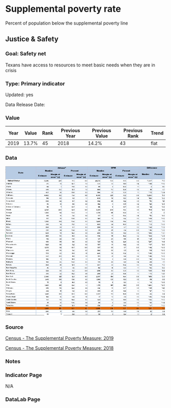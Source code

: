 # Supplemental poverty rate


Percent of population below the supplemental poverty line

## Justice & Safety

### Goal: Safety net

Texans have access to resources to meet basic needs when they are in crisis

### Type: Primary indicator

Updated: yes

Data Release Date: 


### Value

| Year |  Value      | Rank     | Previous Year   | Previous Value | Previous Rank | Trend | 
| ----------- | ----------- | ----------- | ----------- | ----------- | ----------- | -----------|
|    2019     |     13.7%    | 45        |    2018     |    14.2%     | 43         | flat        | 

### Data

![2019](./2019.PNG)

### Source

[Census - The Supplemental Poverty Measure: 2019](https://www.census.gov/library/publications/2020/demo/p60-272.html)

[Census - The Supplemental Poverty Measure: 2018](https://www.census.gov/library/publications/2019/demo/p60-268.html)

### Notes



### Indicator Page

N/A

### DataLab Page

<!-- [DataLab Link](https://datalab.texas2036.org/USECVITN2017V1/texas-2036?indicator=1008860&location=1000000&accesskey=ylfnfbb) -->


